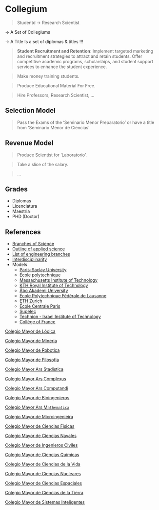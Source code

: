 # Collegium

> Studentd → Research Scientist
> 

→ A Set of Collegiums

→ A Title Is a set of diplomas  & titles !!!

> **Student Recruitment and Retention**: Implement targeted  marketing and recruitment strategies to attract and retain students.  Offer competitive academic programs, scholarships, and student support  services to enhance the student experience.
> 

> Make money training students.
> 

> Produce Educational Material For Free.
> 

> Hire Professors, Research Scientist, …
> 

## Selection Model

> Pass the Exams of the ‘Seminario Menor Preparatorio’ or have a title from 'Seminario Menor de Ciencias’
> 

## Revenue Model

> Produce Scientist for ‘Laboratorio’.
> 

> Take a slice of the salary.
> 

> …
> 

## Grades

- Diplomas
- Licenciatura
- Maestria
- PHD (Doctor)

## References

- [Branches of Science](https://en.wikipedia.org/wiki/Branches_of_science)
- [Outline of applied science](https://en.wikipedia.org/wiki/Outline_of_applied_science)
- [List of engineering branches](https://en.wikipedia.org/wiki/List_of_engineering_branches)
- [Interdisciplinarity](https://en.wikipedia.org/wiki/Interdisciplinarity)
- Models
    - [Paris-Saclay University](https://www.universite-paris-saclay.fr/en)
    - [École polytechnique](https://en.wikipedia.org/wiki/%C3%89cole_polytechnique)
    - [Massachusetts Institute of Technology](https://www.mit.edu/)
    - [KTH Royal Institute of Technology](https://en.wikipedia.org/wiki/KTH_Royal_Institute_of_Technology)
    - [Åbo Akademi University](https://www.abo.fi/en/)
    - [École Polytechnique Fédérale de Lausanne](https://en.wikipedia.org/wiki/École_Polytechnique_Fédérale_de_Lausanne)
    - [ETH Zurich](https://ethz.ch/en.html)
    - [École Centrale Paris](https://en.wikipedia.org/wiki/École_Centrale_Paris)
    - [Supélec](https://en.wikipedia.org/wiki/Supélec)
    - [Technion - Israel Institute of Technology](https://www.technion.ac.il/en/home-2/)
    - [Collége of France](https://www.college-de-france.fr/fr)

[Colegio Mayor de Lógica](Collegium%20de8d03cc83e24f05b81e7687bae25d68/Colegio%20Mayor%20de%20Lo%CC%81gica%20c86006ae41b540f1a99b81e9088fdeb3.md)

[Colegio Mayor de Mineria](Collegium%20de8d03cc83e24f05b81e7687bae25d68/Colegio%20Mayor%20de%20Mineria%20eb5675a890f64a60895868803ef9f9ff.md)

[Colegio Mayor de Robotica](Collegium%20de8d03cc83e24f05b81e7687bae25d68/Colegio%20Mayor%20de%20Robotica%203903c2b712004c8baed740bd3fce0b8b.md)

[Colegio Mayor de Filosofia](Collegium%20de8d03cc83e24f05b81e7687bae25d68/Colegio%20Mayor%20de%20Filosofia%203230c04b05044e8ea9d460144447ae84.md)

[Colegio Mayor Ars Stadistica](Collegium%20de8d03cc83e24f05b81e7687bae25d68/Colegio%20Mayor%20Ars%20Stadistica%201d699ef29612438f999d1f2e17e03e6b.md)

[Colegio Mayor Ars Complexus](Collegium%20de8d03cc83e24f05b81e7687bae25d68/Colegio%20Mayor%20Ars%20Complexus%203c26d630e1a5487c925b3b9b560a764c.md)

[Colegio Mayor Ars Computandi](Collegium%20de8d03cc83e24f05b81e7687bae25d68/Colegio%20Mayor%20Ars%20Computandi%2087308c60ba634ebeba0541563a29d598.md)

[Colegio Mayor de Bioingenieros](Collegium%20de8d03cc83e24f05b81e7687bae25d68/Colegio%20Mayor%20de%20Bioingenieros%209d979cbb3e08454ab395ad58a2c5a940.md)

[Colegio Mayor Ars M`athematica`](Collegium%20de8d03cc83e24f05b81e7687bae25d68/Colegio%20Mayor%20Ars%20Mathematica%20d717b91e8fd64148926971618eb1d552.md)

[Colegio Mayor de Microingenieira](Collegium%20de8d03cc83e24f05b81e7687bae25d68/Colegio%20Mayor%20de%20Microingenieira%201684b72befd14758ae48ad723dc5f05b.md)

[Colegio Mayor de Ciencias Fisicas](Collegium%20de8d03cc83e24f05b81e7687bae25d68/Colegio%20Mayor%20de%20Ciencias%20Fisicas%20e73411e5e3fd4d8ab3ec5d3b05bddab3.md)

[Colegio Mayor de Ciencias Navales](Collegium%20de8d03cc83e24f05b81e7687bae25d68/Colegio%20Mayor%20de%20Ciencias%20Navales%20bb2c4319e4864978bf69f34f946f0df5.md)

[Colegio Mayor de Ingenieros Civiles](Collegium%20de8d03cc83e24f05b81e7687bae25d68/Colegio%20Mayor%20de%20Ingenieros%20Civiles%20ae304a73faef495f901c6ab7611411dc.md)

[Colegio Mayor de Ciencias Químicas](Collegium%20de8d03cc83e24f05b81e7687bae25d68/Colegio%20Mayor%20de%20Ciencias%20Qui%CC%81micas%20071f7e9d9f9d4a77b27d33209ee18a59.md)

[Colegio Mayor de Ciencias de la Vida](Collegium%20de8d03cc83e24f05b81e7687bae25d68/Colegio%20Mayor%20de%20Ciencias%20de%20la%20Vida%205257c6a84f274d46ac3bd21f3dba2651.md)

[Colegio Mayor de Ciencias Nucleares](Collegium%20de8d03cc83e24f05b81e7687bae25d68/Colegio%20Mayor%20de%20Ciencias%20Nucleares%2087541f34295543a380d27f9ed2007495.md)

[Colegio Mayor de Ciencias Espaciales](Collegium%20de8d03cc83e24f05b81e7687bae25d68/Colegio%20Mayor%20de%20Ciencias%20Espaciales%204444456580324c3bb7d6314c4a08e379.md)

[Colegio Mayor de Ciencias de la Tierra](Collegium%20de8d03cc83e24f05b81e7687bae25d68/Colegio%20Mayor%20de%20Ciencias%20de%20la%20Tierra%205457397f93e64ef8bdd5629787122af2.md)

[Colegio Mayor de Sistemas Inteligentes](Collegium%20de8d03cc83e24f05b81e7687bae25d68/Colegio%20Mayor%20de%20Sistemas%20Inteligentes%20bd9567696e41470c8de03d5250ebf60f.md)